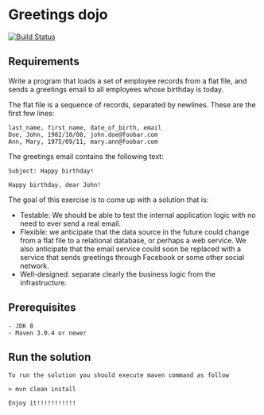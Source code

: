 # Greetings dojo

[![Build Status](https://travis-ci.org/jproyo/greetings-dojo.svg?branch=master)](https://travis-ci.org/jproyo/greetings-dojo.svg?branch=master)

## Requirements

Write a program that loads a set of employee records from a flat file, and sends a greetings email to all employees whose birthday is today.

The flat file is a sequence of records, separated by newlines. These are the first few lines:

    last_name, first_name, date_of_birth, email
    Doe, John, 1982/10/08, john.doe@foobar.com
    Ann, Mary, 1975/09/11, mary.ann@foobar.com

The greetings email contains the following text:

    Subject: Happy birthday!

    Happy birthday, dear John!

The goal of this exercise is to come up with a solution that is:

- Testable: We should be able to test the internal application logic with no need to ever send a real email.
- Flexible: we anticipate that the data source in the future could change from a flat file to a relational database, or perhaps a web service. We also anticipate that the email service could soon be replaced with a service that sends greetings through Facebook or some other social network.
- Well-designed: separate clearly the business logic from the infrastructure.


## Prerequisites
    - JDK 8
    - Maven 3.0.4 or newer


## Run the solution

    To run the solution you should execute maven command as follow

    > mvn clean install

    Enjoy it!!!!!!!!!!!
